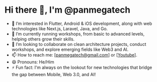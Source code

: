 # Hi there 👋, I'm @panmegatech

- 👀 I’m interested in Flutter, Android & iOS development, along with web technologies like Next.js, Laravel, Java, and Go.
- 🌱 I’m currently running workshops, from basic to advanced levels, helping others grow their skills.
- 💞️ I’m looking to collaborate on clean architecture projects, conduct workshops, and explore emerging fields like Web3 and AI.
- 📫 How to reach me: [panmegatech@gmail.com] or [[Youtube](https://www.youtube.com/@panmegatech)].
- 😄 Pronouns: He/Him
- ⚡ Fun fact: I'm always on the lookout for new technologies that bridge the gap between Mobile, Web 3.0, and AI!


<!---
panmegatech/panmegatech is a ✨ special ✨ repository because its `README.md` (this file) appears on your GitHub profile.
You can click the Preview link to take a look at your changes.
--->

